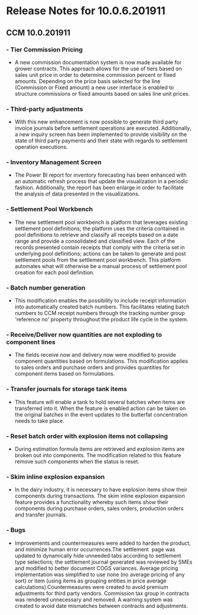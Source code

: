 # Release Notes for 10.0.6.201911
## CCM 10.0.201911
### - Tier Commission Pricing
- <div>A new commission documentation system is now made available for grower contracts. This approach allows for the use of tiers based on&nbsp; sales unit price in order to determine commission percent or fixed amounts. Depending on the price basis selected for the line (Commission or Fixed amount) a new user interface is enabled to structure commissions or fixed amounts based on sales line unit prices.<br></div>
### - Third-party adjustments
- <div>With this new enhancement is now possible to generate third party invoice journals before settlement operations are executed. Additionally, a new inquiry screen has been implemented to provide visibility on the state of third party payments and their state with regards to settlement operation executions.<br></div>
### - Inventory Management Screen
- <div>The Power BI report for inventory forecasting has been enhanced with an automatic refresh process that update the visualization in a periodic fashion. Additionally, the report has been enlarge in order to facilitate the analysis of data presented in the visualizations.</div>
### - Settlement Pool Workbench
- <div>The new settlement pool workbench is platform that leverages existing settlement pool definitions; the platform uses the criteria contained in pool definitions to retrieve and classify all receipts based on a date range and provide a consolidated and classified view. Each of the records presented contain receipts that comply with the criteria set in underlying pool definitions; actions can be taken to generate and post settlement pools from the settlement pool workbench. This platform automates what will otherwise be a manual process of settlement pool creation for each pool definition.</div>
### - Batch number generation
- <div>This modification enables the possibility to include receipt information into automatically created batch numbers. This facilitates relating batch numbers to CCM receipt numbers through the tracking number group 'reference no' property throughout the product life cycle in the system.</div>
### - Receive/Deliver now quantities are not exploding to component lines
- <div>The fields receive now and delivery now were modified to provide component quantities based on formulations. This modification applies to sales orders and purchase orders and provides quantities for component items based on formulations.</div>
### - Transfer journals for storage tank items
- <div>This feature will enable a tank to hold several batches when items are transferred into it. When the feature is enabled action can be taken on the original batches in the event updates to the butterfat concentration needs to take place.&nbsp;</div>
### - Reset batch order with explosion items not collapsing
- <div>During estimation formula items are retrieved and explosion items are broken out into components. The modification related to this feature remove such components when the status is reset.</div>
### - Skim inline explosion expansion
- <div>In the dairy industry, it is necessary to have explosion items show their components during transactions. The skim inline explosion expansion feature provides a functionality whereby such items show their components during purchase orders, sales orders, production orders and transfer journals.</div>
### - Bugs
- <div>Improvements and countermeasures were added to harden the product, and minimize human error occurrences.The settlement&nbsp; page was updated to dynamically hide unneeded tabs according to settlement type selections; the settlement journal generated was reviewed by SMEs and modified to better document COGS variances. Average pricing implementation was simplified to use none (no average pricing of any sort) or item (using items as grouping entities in price average calculations).Countermeasures were created to avoid premium adjustments for third party vendors. Commission tax group in contracts was rendered unnecessary and removed. A warning system was created to avoid date mismatches between contracts and adjustments.</div>
